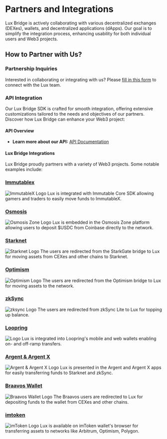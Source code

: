 # Partners and Integrations

Lux Bridge is actively collaborating with various decentralized exchanges (DEXes), wallets, and decentralized applications (dApps). Our goal is to simplify the integration process, enhancing usability for both individual users and Web3 projects.

## How to Partner with Us?

### Partnership Inquiries
Interested in collaborating or integrating with us? Please [fill in this form](#) to connect with the Lux team.

### API Integration
Our Lux Bridge SDK is crafted for smooth integration, offering extensive customizations tailored to the needs and objectives of our partners. Discover how Lux Bridge can enhance your Web3 project:

#### API Overview
- **Learn more about our API:** [API Documentation](#)

#### Lux Bridge Integrations
Lux Bridge proudly partners with a variety of Web3 projects. Some notable examples include:

### [Immutablex](https://www.immutable.com/)
![ImmutableX Logo](immutablex-logo.png)
Lux is integrated with Immutable Core SDK allowing gamers and traders to easily move funds to ImmutableX.

### [Osmosis](https://app.osmosis.zone/)
![Osmosis Zone Logo](osmosiszone-logo.png)
Lux is embedded in the Osmosis Zone platform allowing users to deposit $USDC from Coinbase directly to the network.

### [Starknet](https://starkgate.starknet.io/)
![Starknet Logo](starknet-logo.png)
The users are redirected from the StarkGate bridge to Lux for moving assets from CEXes and other chains to Starknet.

### [Optimism](https://app.optimism.io/bridge/deposit)
![Optimism Logo](optimisim-logo.png)
The users are redirected from the Optimism bridge to Lux for moving assets to the network.

### [zkSync](https://lite.zksync.io/)
![zksync Logo](zsksync-logo.png)
The users are redirected from zkSync Lite to Lux for topping up balance.

### [Loopring](https://loopring.io/)
![Logo](.png)
Lux is integrated into Loopring's mobile and web wallets enabling on- and off-ramp transfers.

### [Argent & Argent X](https://www.argent.xyz/argent-x/)
![Argent & Argent X Logo](argent+argentx-logo.png)
Lux is presented in the Argent and Argent X apps for easily transferring funds to Starknet and zkSync.

### [Braavos Wallet](https://braavos.app/)
![Braavos Wallet Logo](braavoswallet-logo.png)
The Braavos users are redirected to Lux for depositing funds to the wallet from CEXes and other chains.

### [imtoken](https://token.im/)
![imToken Logo](imtoken-logo.png)
Lux is available on imToken wallet's browser for transferring assets to networks like Arbitrum, Optimism, Polygon.
